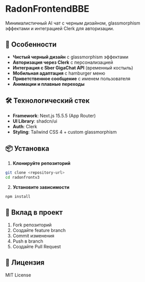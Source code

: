 # RadonFrontendBBE

Минималистичный AI чат с черным дизайном, glassmorphism эффектами и интеграцией Clerk для авторизации.

## 🚀 Особенности

- **Чистый черный дизайн** с glassmorphism эффектами
- **Авторизация через Clerk** с персонализацией
- **Интеграция с Sber GigaChat API** (временный костыль)
- **Мобильная адаптация** с hamburger меню
- **Приветственное сообщение** с именем пользователя
- **Анимации и плавные переходы**

## 🛠 Технологический стек

- **Framework**: Next.js 15.5.5 (App Router)
- **UI Library**: shadcn/ui
- **Auth**: Clerk
- **Styling**: Tailwind CSS 4 + custom glassmorphism
 
 

## 📦 Установка

1. **Клонируйте репозиторий**
```bash
git clone <repository-url>
cd radonfrontv3
```

2. **Установите зависимости**
```bash
npm install
```
 

 

## 🤝 Вклад в проект

1. Fork репозиторий
2. Создайте feature branch
3. Commit изменения
4. Push в branch
5. Создайте Pull Request

## 📄 Лицензия

MIT License